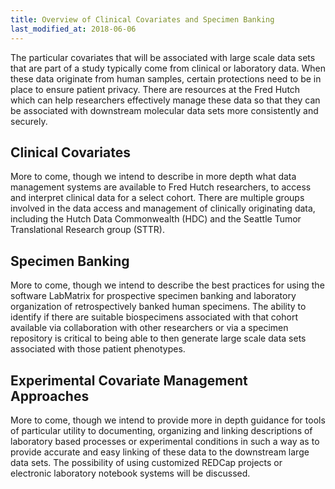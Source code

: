 ```yaml
---
title: Overview of Clinical Covariates and Specimen Banking
last_modified_at: 2018-06-06
---
```


The particular covariates that will be associated with large scale data sets that are part of a study typically come from clinical or laboratory data. When these data originate from human samples, certain protections need to be in place to ensure patient privacy. There are resources at the Fred Hutch which can help researchers effectively manage these data so that they can be associated with downstream molecular data sets more consistently and securely.  

## Clinical Covariates
More to come, though we intend to describe in more depth what data management systems are available to Fred Hutch researchers, to access and interpret clinical data for a select cohort.  There are multiple groups involved in the data access and management of clinically originating data, including the Hutch Data Commonwealth (HDC) and the Seattle Tumor Translational Research group (STTR).

## Specimen Banking
More to come, though we intend to describe the best practices for using the software LabMatrix for prospective specimen banking and laboratory organization of retrospectively banked human specimens.  The ability to identify if there are suitable biospecimens associated with that cohort available via collaboration with other researchers or via a specimen repository is critical to being able to then generate large scale data sets associated with those patient phenotypes.

## Experimental Covariate Management Approaches
More to come, though we intend to provide more in depth guidance for tools of particular utility to documenting, organizing and linking descriptions of laboratory based processes or experimental conditions in such a way as to provide accurate and easy linking of these data to the downstream large data sets.  The possibility of using customized REDCap projects or electronic laboratory notebook systems will be discussed.  
